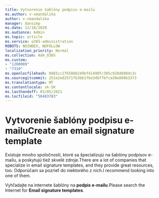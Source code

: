 ```yaml
---
title: Vytvorenie šablóny podpisu e-mailu
ms.author: v-smandalika
author: v-smandalika
manager: dansimp
ms.date: 12/18/2020
ms.audience: Admin
ms.topic: article
ms.service: o365-administration
ROBOTS: NOINDEX, NOFOLLOW
localization_priority: Normal
ms.collection: Adm_O365
ms.custom:
- "1200009"
- "7310"
ms.openlocfilehash: 0d65cc1f65860249bf41490fc305c928d890dc3c
ms.sourcegitcommit: 251e2e82571fb3bb1fbe3dbf7bfca30e004b3373
ms.translationtype: MT
ms.contentlocale: sk-SK
ms.lasthandoff: 03/05/2021
ms.locfileid: "50483783"
---
```

# <a name="create-an-email-signature-template"></a><span data-ttu-id="42f00-102">Vytvorenie šablóny podpisu e-mailu</span><span class="sxs-lookup"><span data-stu-id="42f00-102">Create an email signature template</span></span>

<span data-ttu-id="42f00-103">Existuje mnoho spoločností, ktoré sa špecializujú na šablóny podpisov e-mailu, a poskytujú tiež skvelé zdroje.</span><span class="sxs-lookup"><span data-stu-id="42f00-103">There are a lot of companies that specialize in email signature templates, and they provide great resources, too.</span></span> <span data-ttu-id="42f00-104">Odporúčam sa pozrieť do niektorého z nich.</span><span class="sxs-lookup"><span data-stu-id="42f00-104">I recommend looking into one of them.</span></span>

<span data-ttu-id="42f00-105">Vyhľadajte na internete šablóny na **podpis e-mailu**.</span><span class="sxs-lookup"><span data-stu-id="42f00-105">Please search the Internet for **Email signature templates**.</span></span>